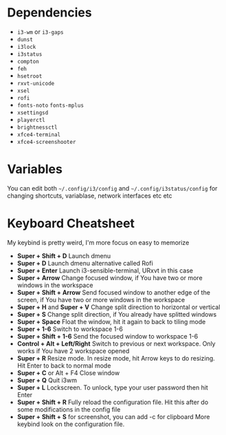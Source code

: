 # Dependencies
  * `i3-wm` or `i3-gaps`
  * `dunst`
  * `i3lock`
  * `i3status`
  * `compton`
  * `feh`
  * `hsetroot`
  * `rxvt-unicode`
  * `xsel`
  * `rofi`
  * `fonts-noto` `fonts-mplus`
  * `xsettingsd`
  * `playerctl`
  * `brightnessctl`
  * `xfce4-terminal`
  * `xfce4-screenshooter`
  
# Variables
  You can edit both `~/.config/i3/config` and `~/.config/i3status/config` for changing shortcuts, variablase, network interfaces etc etc
  
# Keyboard Cheatsheet

  My keybind is pretty weird, I'm more focus on easy to memorize

  * **Super + Shift + D** Launch dmenu
  * **Super + D** Launch dmenu alternative called Rofi
  * **Super + Enter** Launch i3-sensible-terminal, URxvt in this case
  * **Super + Arrow** Change focused window, if You have two or more windows in the workspace
  * **Super + Shift + Arrow** Send focused window to another edge of the screen, if You have two or more windows in the workspace
  * **Super + H** and **Super + V** Change split direction to horizontal or vertical
  * **Super + S** Change split direction, if You already have splitted windows
  * **Super + Space** Float the window, hit it again to back to tiling mode
  * **Super + 1-6** Switch to workspace 1-6
  * **Super + Shift + 1-6** Send the focused window to workspace 1-6
  * **Control + Alt + Left/Right** Switch to previous or next workspace. Only works if You have 2 workspace opened
  * **Super + R** Resize mode. In resize mode, hit Arrow keys to do resizing. Hit Enter to back to normal mode
  * **Super + C** or Alt + F4 Close window
  * **Super + Q** Quit i3wm
  * **Super + L** Lockscreen. To unlock, type your user password then hit Enter
  * **Super + Shift + R** Fully reload the configuration file. Hit this after do some modifications in the config file
  * **Super + Shift + S** for screenshot, you can add -c for clipboard
  More keybind look on the configuration file.
